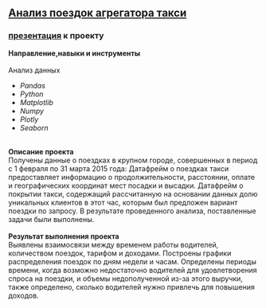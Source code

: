 ## [Анализ поездок агрегатора такси](https://github.com/OrlovaD/Portfolio/blob/main/Pet-Projects/Taxi/chicago_taxi_project.ipynb) 
### [презентация](https://github.com/OrlovaD/Portfolio_Projects/blob/main/taxi/taxi_preza.pdf) к проекту

**Направление,навыки и инструменты**<br />
<br />Анализ данных
* _Pandas_
* _Python_
* _Matplotlib_
* _Numpy_
* _Plotly_
* _Seaborn_

<br />**Описание проекта**<br />
Получены данные о поездках в крупном городе, совершенных в период с 1 февраля по 31 марта 2015 года: Датафрейм о поездках такси предоставляет информацию о продолжительности, расстоянии, оплате и географических координат мест посадки и высадки.  Датафрейм о покрытии такси, содержащий рассчитанную на основании данных долю уникальных клиентов в этот час, которым был предложен вариант поездки по запросу. В результате проведенного анализа, поставленные задачи были выполнены.<br />
<br />**Результат выполнения проекта**<br />
Выявлены взаимосвязи между временем работы водителей, количеством поездок, тарифом и доходами. Построены графики распределения поездок по дням недели и часам. Определены периоды времени, когда возможно недостаточно водителей для удовлетворения спроса на поездки, и объемы недополученной из-за этого выручки, также определено, сколько водителей нужно привлечь для повышения доходов. <br />

